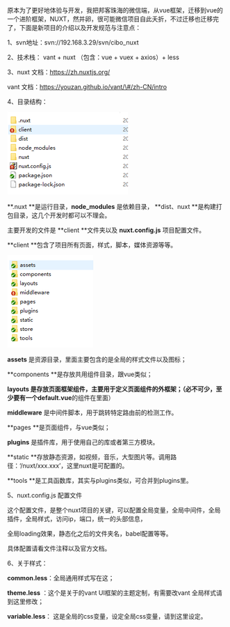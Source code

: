 原本为了更好地体验与开发，我把邦客珠海的微信端，从vue框架，迁移到vue的一个进阶框架，NUXT，然并卵，很可能微信项目自此夭折，不过迁移也迁移完了，下面是新项目的介绍以及开发规范与注意点：

1、svn地址：svn://192.168.3.29/svn/cibo\_nuxt



2、技术栈： vant + nuxt （包含：vue + vuex + axios）+ less



3、nuxt 文档：https://zh.nuxtjs.org/

vant 文档：https://youzan.github.io/vant/\#/zh-CN/intro



4、目录结构：

![](/assets/nuxt.png)

**.nuxt **是运行目录，**node\_modules** 是依赖目录， **dist、nuxt **是构建打包目录，这几个开发时都可以不理会。

主要开发的文件是 **client **文件夹以及 **nuxt.config.js** 项目配置文件。



**client **包含了项目所有页面，样式，脚本，媒体资源等等。

![](/assets/client.png)

**assets** 是资源目录，里面主要包含的是全局的样式文件以及图标；

**components **是存放共用组件目录，跟vue类似；

**layouts **是存放页面框架组件，主要用于定义页面组件的外框架；（必不可少，至少要有一个**default.vue**的组件在里面）

**middleware** 是中间件脚本，用于跳转特定路由前的检测工作。

**pages **是页面组件，与vue类似；

**plugins** 是插件库，用于使用自己的库或者第三方模块。

**static **存放静态资源，如视频，音乐，大型图片等。调用路径：‘/nuxt/xxx.xxx’，这里nuxt是可配置的。

**tools **是工具函数库，其实与plugins类似，可合并到plugins里。



5、nuxt.config.js 配置文件

这个配置文件，是整个nuxt项目的关键，可以配置全局变量，全局中间件，全局插件，全局样式，访问ip，端口，统一的头部信息，

全局loading效果，静态化之后的文件夹名，babel配置等等。

具体配置请看文件注释以及官方文档。



6、关于样式：

**common.less**：全局通用样式写在这；

**theme.less** ：这个是关于的vant UI框架的主题定制，有需要改vant 全局样式请到这里修改；

**variable.less**： 这是全局的css变量，设定全局css变量，请到这里设定。































